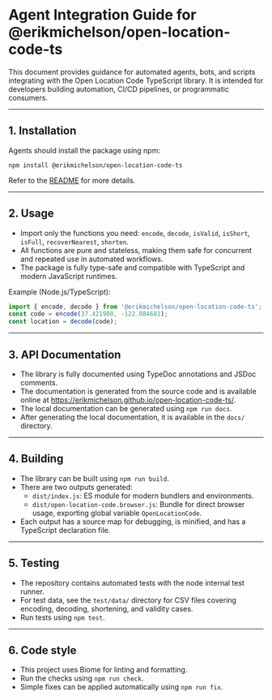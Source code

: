 # Agent Integration Guide for @erikmichelson/open-location-code-ts

This document provides guidance for automated agents, bots, and scripts integrating with the Open Location Code TypeScript library.
It is intended for developers building automation, CI/CD pipelines, or programmatic consumers.

---

## 1. Installation

Agents should install the package using npm:

    npm install @erikmichelson/open-location-code-ts

Refer to the [README](./README.md) for more details.

---

## 2. Usage

- Import only the functions you need: `encode`, `decode`, `isValid`, `isShort`, `isFull`, `recoverNearest`, `shorten`.
- All functions are pure and stateless, making them safe for concurrent and repeated use in automated workflows.
- The package is fully type-safe and compatible with TypeScript and modern JavaScript runtimes.

Example (Node.js/TypeScript):

```ts
import { encode, decode } from '@erikmichelson/open-location-code-ts';
const code = encode(37.421908, -122.084681);
const location = decode(code);
```

---

## 3. API Documentation

- The library is fully documented using TypeDoc annotations and JSDoc comments.
- The documentation is generated from the source code and is available online at <https://erikmichelson.github.io/open-location-code-ts/>.
- The local documentation can be generated using `npm run docs`.
- After generating the local documentation, it is available in the `docs/` directory.

---

## 4. Building

- The library can be built using `npm run build`.
- There are two outputs generated:
  - `dist/index.js`: ES module for modern bundlers and environments.
  - `dist/open-location-code.browser.js`: Bundle for direct browser usage, exporting global variable `OpenLocationCode`.
- Each output has a source map for debugging, is minified, and has a TypeScript declaration file.

---

## 5. Testing

- The repository contains automated tests with the node internal test runner.
- For test data, see the `test/data/` directory for CSV files covering encoding, decoding, shortening, and validity cases.
- Run tests using `npm test`.

---

## 6. Code style

- This project uses Biome for linting and formatting.
- Run the checks using `npm run check`.
- Simple fixes can be applied automatically using `npm run fix`.
